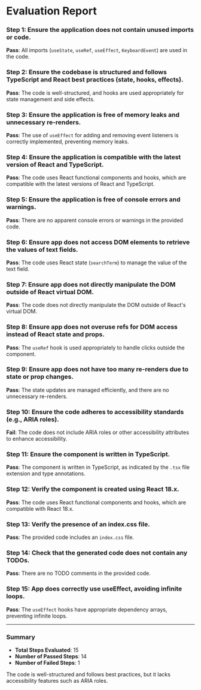 # Evaluation Report

### Step 1: Ensure the application does not contain unused imports or code.
**Pass**: All imports (`useState`, `useRef`, `useEffect`, `KeyboardEvent`) are used in the code.

### Step 2: Ensure the codebase is structured and follows TypeScript and React best practices (state, hooks, effects).
**Pass**: The code is well-structured, and hooks are used appropriately for state management and side effects.

### Step 3: Ensure the application is free of memory leaks and unnecessary re-renders.
**Pass**: The use of `useEffect` for adding and removing event listeners is correctly implemented, preventing memory leaks.

### Step 4: Ensure the application is compatible with the latest version of React and TypeScript.
**Pass**: The code uses React functional components and hooks, which are compatible with the latest versions of React and TypeScript.

### Step 5: Ensure the application is free of console errors and warnings.
**Pass**: There are no apparent console errors or warnings in the provided code.

### Step 6: Ensure app does not access DOM elements to retrieve the values of text fields.
**Pass**: The code uses React state (`searchTerm`) to manage the value of the text field.

### Step 7: Ensure app does not directly manipulate the DOM outside of React virtual DOM.
**Pass**: The code does not directly manipulate the DOM outside of React's virtual DOM.

### Step 8: Ensure app does not overuse refs for DOM access instead of React state and props.
**Pass**: The `useRef` hook is used appropriately to handle clicks outside the component.

### Step 9: Ensure app does not have too many re-renders due to state or prop changes.
**Pass**: The state updates are managed efficiently, and there are no unnecessary re-renders.

### Step 10: Ensure the code adheres to accessibility standards (e.g., ARIA roles).
**Fail**: The code does not include ARIA roles or other accessibility attributes to enhance accessibility.

### Step 11: Ensure the component is written in TypeScript.
**Pass**: The component is written in TypeScript, as indicated by the `.tsx` file extension and type annotations.

### Step 12: Verify the component is created using React 18.x.
**Pass**: The code uses React functional components and hooks, which are compatible with React 18.x.

### Step 13: Verify the presence of an index.css file.
**Pass**: The provided code includes an `index.css` file.

### Step 14: Check that the generated code does not contain any TODOs.
**Pass**: There are no TODO comments in the provided code.

### Step 15: App does correctly use useEffect, avoiding infinite loops.
**Pass**: The `useEffect` hooks have appropriate dependency arrays, preventing infinite loops.

---

### Summary
- **Total Steps Evaluated**: 15
- **Number of Passed Steps**: 14
- **Number of Failed Steps**: 1

The code is well-structured and follows best practices, but it lacks accessibility features such as ARIA roles.